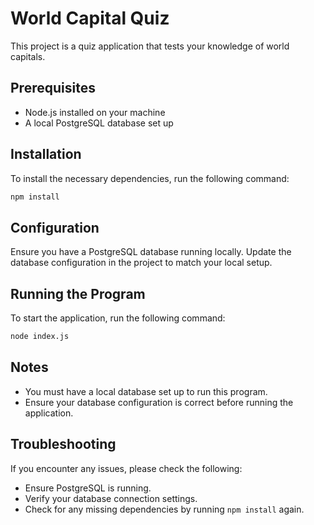 # World Capital Quiz

This project is a quiz application that tests your knowledge of world capitals.

## Prerequisites

- Node.js installed on your machine
- A local PostgreSQL database set up

## Installation

To install the necessary dependencies, run the following command:

```sh
npm install
```

## Configuration

Ensure you have a PostgreSQL database running locally. Update the database configuration in the project to match your local setup.

## Running the Program

To start the application, run the following command:

```sh
node index.js
```

## Notes

- You must have a local database set up to run this program.
- Ensure your database configuration is correct before running the application.

## Troubleshooting

If you encounter any issues, please check the following:
- Ensure PostgreSQL is running.
- Verify your database connection settings.
- Check for any missing dependencies by running `npm install` again.